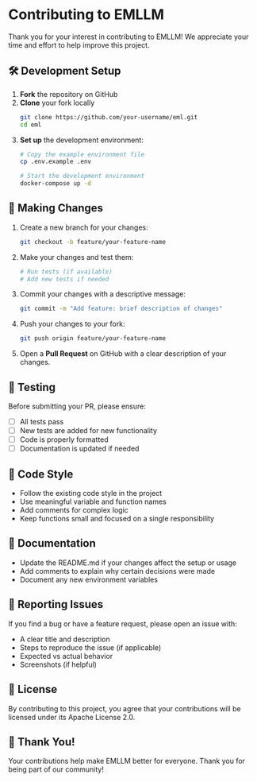# Contributing to EMLLM

Thank you for your interest in contributing to EMLLM! We appreciate your time and effort to help improve this project.

## 🛠 Development Setup

1. **Fork** the repository on GitHub
2. **Clone** your fork locally
   ```bash
   git clone https://github.com/your-username/eml.git
   cd eml
   ```
3. **Set up** the development environment:
   ```bash
   # Copy the example environment file
   cp .env.example .env
   
   # Start the development environment
   docker-compose up -d
   ```

## 📝 Making Changes

1. Create a new branch for your changes:
   ```bash
   git checkout -b feature/your-feature-name
   ```

2. Make your changes and test them:
   ```bash
   # Run tests (if available)
   # Add new tests if needed
   ```

3. Commit your changes with a descriptive message:
   ```bash
   git commit -m "Add feature: brief description of changes"
   ```

4. Push your changes to your fork:
   ```bash
   git push origin feature/your-feature-name
   ```

5. Open a **Pull Request** on GitHub with a clear description of your changes.

## 🧪 Testing

Before submitting your PR, please ensure:

- [ ] All tests pass
- [ ] New tests are added for new functionality
- [ ] Code is properly formatted
- [ ] Documentation is updated if needed

## 📜 Code Style

- Follow the existing code style in the project
- Use meaningful variable and function names
- Add comments for complex logic
- Keep functions small and focused on a single responsibility

## 📖 Documentation

- Update the README.md if your changes affect the setup or usage
- Add comments to explain why certain decisions were made
- Document any new environment variables

## 🐛 Reporting Issues

If you find a bug or have a feature request, please open an issue with:

- A clear title and description
- Steps to reproduce the issue (if applicable)
- Expected vs actual behavior
- Screenshots (if helpful)

## 📄 License

By contributing to this project, you agree that your contributions will be licensed under its Apache License 2.0.

## 🙏 Thank You!

Your contributions help make EMLLM better for everyone. Thank you for being part of our community!
